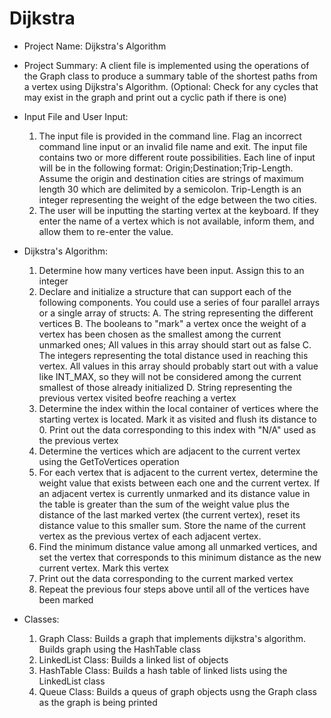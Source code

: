 # Dijkstra

- Project Name: Dijkstra's Algorithm

- Project Summary: A client file is implemented using the operations of the Graph class to produce a summary table of the shortest
paths from a vertex using Dijkstra's Algorithm. (Optional: Check for any cycles that may exist in the graph and print out a 
cyclic path if there is one)

- Input File and User Input: 
	1. The input file is provided in the command line. Flag an incorrect command line input or an invalid file name
and exit. The input file contains two or more different route possibilities. Each line of input will be in the following format:
Origin;Destination;Trip-Length. 
Assume the origin and destination cities are strings of maximum length 30 which are delimited by a semicolon. Trip-Length is an 
integer representing the weight of the edge between the two cities.
	2. The user will be inputting the starting vertex at the keyboard. If they enter the name of a vertex which is not
available, inform them, and allow them to re-enter the value.

- Dijkstra's Algorithm:
	1. Determine how many vertices have been input. Assign this to an integer
	2. Declare and initialize a structure that can support each of the following components. You could use a series of four
parallel arrays or a single array of structs:
		A. The string representing the different vertices
		B. The booleans to "mark" a vertex once the weight of a vertex has been chosen as the smallest among the current
unmarked ones; All values in this array should start out as false
		C. The integers representing the total distance used in reaching this vertex. All values in this array should 
probably start out with a value like INT_MAX, so they will not be considered among the current smallest of those already 
initialized
		D. String representing the previous vertex visited beofre reaching a vertex
	3. Determine the index within the local container of vertices where the starting vertex is located. Mark it as visited
and flush its distance to 0. Print out the data corresponding to this index with "N/A" used as the previous vertex
	4. Determine the vertices which are adjacent to the current vertex using the GetToVertices operation
	5. For each vertex that is adjacent to the  current vertex, determine the weight value that exists between each one and
the current vertex. If an adjacent vertex is currently unmarked and its distance value in the table is greater than the sum of
the weight value plus the distance of the last marked vertex (the current vertex), reset its distance value to this smaller sum.
Store the name of the current vertex as the previous vertex of each adjacent vertex.
	6. Find the minimum distance value among all unmarked vertices, and set the vertex that corresponds to this minimum
distance as the new current vertex. Mark this vertex
	7. Print out the data corresponding to the current marked vertex
	8. Repeat the previous four steps above until all of the vertices have been marked

- Classes:
	1. Graph Class: Builds a graph that implements dijkstra's algorithm. Builds graph using the HashTable  class
	2. LinkedList Class: Builds a linked list of objects
	3. HashTable Class: Builds a hash table of linked lists using the LinkedList class
	4. Queue Class: Builds a queus of graph objects usng the Graph class as the graph is being printed
